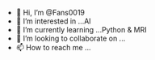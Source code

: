 - 👋 Hi, I’m @Fans0019
- 👀 I’m interested in ...AI
- 🌱 I’m currently learning ...Python & MRI
- 💞️ I’m looking to collaborate on ...
- 📫 How to reach me ...

<!---
Fans0019/Fans0019 is a ✨ special ✨ repository because its `README.md` (this file) appears on your GitHub profile.
You can click the Preview link to take a look at your changes.
--->
